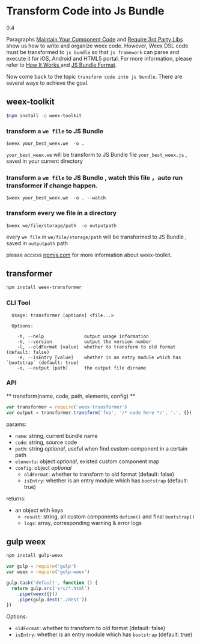 # Transform Code into Js Bundle
<span class="weex-version">0.4</span>

Paragraphs [Maintain Your Component Code](./maintain-your-component-code.md) and [Require 3rd Party Libs](./require-3rd-party-libs.md) show us how to write and organize weex code. However, Weex DSL code must be transformed to `js bundle` so that `js framework` can parse and execute it for iOS, Android and HTML5 portal. For more information, please refer to [How It Works
](/advanced/how-it-works.md) and [JS Bundle Format](../specs/js-bundle-format.md).

Now come back to the topic `transform code into js bundle`. There are several ways to achieve the goal.

## weex-toolkit
```bash
$npm install -g weex-toolkit
```

### transform a `we file` to JS Bundle
```
$weex your_best_weex.we  -o .
```
`your_best_weex.we` will be transform to JS Bundle file `your_best_weex.js` , saved in your current directory

### transform a `we file` to JS Bundle , watch this file ，auto run transformer if change happen.
```
$weex your_best_weex.we  -o . --watch
```

### transform every we file in a directory 
```
$weex we/file/storage/path  -o outputpath
```
every `we file` in `we/file/storage/path` will be transformed to JS Bundle  , saved in `outputpath` path

please access [npmjs.com](https://www.npmjs.com/package/weex-toolkit) for more information about weex-toolkit.

## transformer

```bash
npm install weex-transformer
```

### CLI Tool

```
  Usage: transformer [options] <file...>

  Options:

    -h, --help               output usage information
    -V, --version            output the version number
    -l, --oldFormat [value]  whether to transform to old format (default: false)
    -e, --isEntry [value]    whether is an entry module which has `bootstrap` (default: true)
    -o, --output [path]      the output file dirname
```

### API

** transform(name, code, path, elements, config) **

```javascript
var transformer = require('weex-transformer')
var output = transformer.transform('foo', '/* code here */', '.', {})
```

params:

- `name`: string, current bundle name
- `code`: string, source code
- `path`: string *optional*, useful when find custom component in a certain path
- `elements`: object *optional*, existed custom component map
- `config`: object *optional*
    * `oldFormat`: whether to transform to old format (default: false)
    * `isEntry`: whether is an entry module which has `bootstrap` (default: true)

returns:

- an object with keys
    * `result`: string, all custom components `define()` and final `bootstrap()`
    * `logs`: array, corresponding warning & error logs

## gulp weex

```bash
npm install gulp-weex
```

```javascript
var gulp = require('gulp')
var weex = require('gulp-weex')

gulp.task('default', function () {
  return gulp.src('src/*.html')
    .pipe(weex({}))
    .pipe(gulp.dest('./dest'))
})
```

Options:

- `oldFormat`: whether to transform to old format (default: false)
- `isEntry`: whether is an entry module which has `bootstrap` (default: true)
